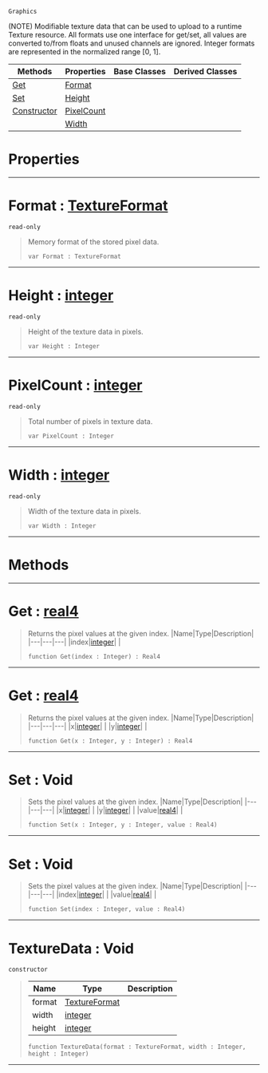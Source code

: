  `Graphics`

(NOTE) Modifiable texture data that can be used to upload to a runtime Texture resource. All formats use one interface for get/set, all values are converted to/from floats and unused channels are ignored. Integer formats are represented in the normalized range [0, 1].

|Methods|Properties|Base Classes|Derived Classes|
|---|---|---|---|
|[ Get](https://plasmaengine.github.io/PlasmaDocs/Plasma1/C++/code_reference/class_reference/texturedata.markdown#get-plasma-engine-document)|[ Format](https://plasmaengine.github.io/PlasmaDocs/Plasma1/C++/code_reference/class_reference/texturedata.markdown#format-plasma-engine-docum)| | |
|[ Set](https://plasmaengine.github.io/PlasmaDocs/Plasma1/C++/code_reference/class_reference/texturedata.markdown#set-void)|[ Height](https://plasmaengine.github.io/PlasmaDocs/Plasma1/C++/code_reference/class_reference/texturedata.markdown#height-plasma-engine-docum)| | |
|[ Constructor](https://plasmaengine.github.io/PlasmaDocs/Plasma1/C++/code_reference/class_reference/texturedata.markdown#texturedata-void)|[ PixelCount](https://plasmaengine.github.io/PlasmaDocs/Plasma1/C++/code_reference/class_reference/texturedata.markdown#pixelcount-plasma-engine-d)| | |
| |[ Width](https://plasmaengine.github.io/PlasmaDocs/Plasma1/C++/code_reference/class_reference/texturedata.markdown#width-plasma-engine-docume)| | |


 #  Properties


---  
 #  Format : [TextureFormat](https://plasmaengine.github.io/PlasmaDocs/Plasma1/C++/code_reference/enum_reference.markdown#textureformat)

 `read-only`

> Memory format of the stored pixel data.
> ``` lang=cpp, name=Lightning
> var Format : TextureFormat


---  
 #  Height : [integer](https://plasmaengine.github.io/PlasmaDocs/Plasma1/C++/code_reference/lightning_base_types/integer.markdown)

 `read-only`

> Height of the texture data in pixels.
> ``` lang=cpp, name=Lightning
> var Height : Integer


---  
 #  PixelCount : [integer](https://plasmaengine.github.io/PlasmaDocs/Plasma1/C++/code_reference/lightning_base_types/integer.markdown)

 `read-only`

> Total number of pixels in texture data.
> ``` lang=cpp, name=Lightning
> var PixelCount : Integer


---  
 #  Width : [integer](https://plasmaengine.github.io/PlasmaDocs/Plasma1/C++/code_reference/lightning_base_types/integer.markdown)

 `read-only`

> Width of the texture data in pixels.
> ``` lang=cpp, name=Lightning
> var Width : Integer


---  
 #  Methods


---  
 #  Get : [real4](https://plasmaengine.github.io/PlasmaDocs/Plasma1/C++/code_reference/lightning_base_types/real4.markdown)

> Returns the pixel values at the given index.
> |Name|Type|Description|
> |---|---|---|
> |index|[integer](https://plasmaengine.github.io/PlasmaDocs/Plasma1/C++/code_reference/lightning_base_types/integer.markdown)| |
> ``` lang=cpp, name=Lightning
> function Get(index : Integer) : Real4
> ``` 


---  
 #  Get : [real4](https://plasmaengine.github.io/PlasmaDocs/Plasma1/C++/code_reference/lightning_base_types/real4.markdown)

> Returns the pixel values at the given index.
> |Name|Type|Description|
> |---|---|---|
> |x|[integer](https://plasmaengine.github.io/PlasmaDocs/Plasma1/C++/code_reference/lightning_base_types/integer.markdown)| |
> |y|[integer](https://plasmaengine.github.io/PlasmaDocs/Plasma1/C++/code_reference/lightning_base_types/integer.markdown)| |
> ``` lang=cpp, name=Lightning
> function Get(x : Integer, y : Integer) : Real4
> ``` 


---  
 #  Set : Void

> Sets the pixel values at the given index.
> |Name|Type|Description|
> |---|---|---|
> |x|[integer](https://plasmaengine.github.io/PlasmaDocs/Plasma1/C++/code_reference/lightning_base_types/integer.markdown)| |
> |y|[integer](https://plasmaengine.github.io/PlasmaDocs/Plasma1/C++/code_reference/lightning_base_types/integer.markdown)| |
> |value|[real4](https://plasmaengine.github.io/PlasmaDocs/Plasma1/C++/code_reference/lightning_base_types/real4.markdown)| |
> ``` lang=cpp, name=Lightning
> function Set(x : Integer, y : Integer, value : Real4)
> ``` 


---  
 #  Set : Void

> Sets the pixel values at the given index.
> |Name|Type|Description|
> |---|---|---|
> |index|[integer](https://plasmaengine.github.io/PlasmaDocs/Plasma1/C++/code_reference/lightning_base_types/integer.markdown)| |
> |value|[real4](https://plasmaengine.github.io/PlasmaDocs/Plasma1/C++/code_reference/lightning_base_types/real4.markdown)| |
> ``` lang=cpp, name=Lightning
> function Set(index : Integer, value : Real4)
> ``` 


---  
 #  TextureData : Void

 `constructor`

> 
> |Name|Type|Description|
> |---|---|---|
> |format|[TextureFormat](https://plasmaengine.github.io/PlasmaDocs/Plasma1/C++/code_reference/enum_reference.markdown#textureformat)| |
> |width|[integer](https://plasmaengine.github.io/PlasmaDocs/Plasma1/C++/code_reference/lightning_base_types/integer.markdown)| |
> |height|[integer](https://plasmaengine.github.io/PlasmaDocs/Plasma1/C++/code_reference/lightning_base_types/integer.markdown)| |
> ``` lang=cpp, name=Lightning
> function TextureData(format : TextureFormat, width : Integer, height : Integer)
> ``` 


---  
 

 